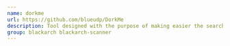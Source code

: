 ```yaml
---
name: dorkme
url: https://github.com/blueudp/DorkMe
description: Tool designed with the purpose of making easier the searching of vulnerabilities with Google Dorks, such as SQL Injection vulnerabilities.
group: blackarch blackarch-scanner
---
```

